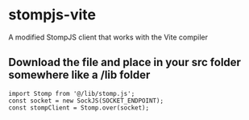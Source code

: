 # stompjs-vite

A modified StompJS client that works with the Vite compiler


## Download the file and place in your src folder somewhere like a /lib folder

```
import Stomp from '@/lib/stomp.js';
const socket = new SockJS(SOCKET_ENDPOINT);
const stompClient = Stomp.over(socket);
 
```
